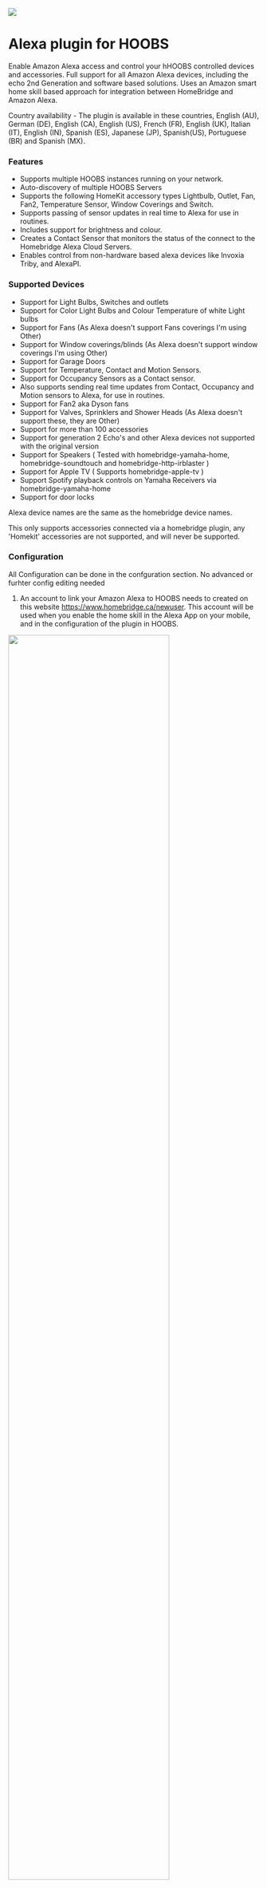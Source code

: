 [comment]: <> (image from hoobs-image repo)

![](https://github.com/hoobs-org/hoobs-images/blob/master/HOOBS_x_alexa.svg)

[comment]: <> (Plugin Title)
# Alexa plugin for HOOBS
Enable Amazon Alexa access and control your hHOOBS controlled devices and accessories. Full support for all Amazon Alexa devices, including the echo 2nd Generation and software based solutions. Uses an Amazon smart home skill based approach for integration between HomeBridge and Amazon Alexa.

Country availability - The plugin is available in these countries, English (AU), German (DE), English (CA), English (US), French (FR), English (UK), Italian (IT), English (IN), Spanish (ES), Japanese (JP), Spanish(US), Portuguese (BR) and Spanish (MX).

[comment]: <> (List of the Main Features, that can be set in config schema)
### Features
- Supports multiple HOOBS instances running on your network.
- Auto-discovery of multiple HOOBS Servers
- Supports the following HomeKit accessory types Lightbulb, Outlet, Fan, Fan2, Temperature Sensor, Window Coverings and Switch.
- Supports passing of sensor updates in real time to Alexa for use in routines.
- Includes support for brightness and colour.
- Creates a Contact Sensor that monitors the status of the connect to the Homebridge Alexa Cloud Servers.
- Enables control from non-hardware based alexa devices like Invoxia Triby, and AlexaPI.

### Supported Devices

- Support for Light Bulbs, Switches and outlets
- Support for Color Light Bulbs and Colour Temperature of white Light bulbs
- Support for Fans (As Alexa doesn't support Fans coverings I'm using Other)
- Support for Window coverings/blinds (As Alexa doesn't support window coverings I'm using Other)
- Support for Garage Doors
- Support for Temperature, Contact and Motion Sensors.
- Support for Occupancy Sensors as a Contact sensor.
- Also supports sending real time updates from Contact, Occupancy and Motion sensors to Alexa, for use in routines.
- Support for Fan2 aka Dyson fans
- Support for Valves, Sprinklers and Shower Heads (As Alexa doesn't support these, they are Other)
- Support for more than 100 accessories
- Support for generation 2 Echo's and other Alexa devices not supported with the original version
- Support for Speakers ( Tested with homebridge-yamaha-home, homebridge-soundtouch and homebridge-http-irblaster )
- Support for Apple TV ( Supports homebridge-apple-tv )
- Support Spotify playback controls on Yamaha Receivers via homebridge-yamaha-home
- Support for door locks

Alexa device names are the same as the homebridge device names.

This only supports accessories connected via a homebridge plugin, any 'Homekit' accessories are not supported, and will never be supported.

[comment]: <> (configuration)
### Configuration
All Configuration can be done in the confguration section. No advanced or furhter config editing needed

1. An account to link your Amazon Alexa to HOOBS needs to created on this website https://www.homebridge.ca/newuser. This account will be used when you enable the home skill in the Alexa App on your mobile, and in the configuration of the plugin in HOOBS.
<img src="https://github.com/hoobs-org/hoobs-images/blob/master/HOOBS_x_alexa_register.png" width="80%">


2. Go to the Alexa Plugin configuration on HOOBS interface.
The login and password nedded in the configuration, are the credentials you created earlier for the https://www.homebridge.ca/ website
<img src="https://github.com/hoobs-org/hoobs-images/blob/master/HOOBS_x_alexa_UI.png" width="80%">

3. In your Amazon Alexa app on your phone, please search for the "Homebridge" skill, and enable the skill. You will need to Enable and link the skill to the account you created earlier on https://www.homebridge.ca/
<img src="https://github.com/hoobs-org/hoobs-images/blob/master/HOOBS_x_alexa_skill.png" width="80%">

4. At this point you are ready to have Alexa discover devices. Once you say Alexa, discover devices, the output will get very verbose for a minute. After discovery is complete you should see a line showing the number of devices returned to Alexa.

**Installation is now complete, good luck and enjoy.**


[comment]: <> (Credit the Pluginauthor and link to npm package)
### Credits
Plugin for Homebridge [homebridge-alexa](https://www.npmjs.com/package/homebridge-alexa)

Copyright © NorthernMan54. All rights reserved.


---


[comment]: <> (image from hoobs-image repo)

![](https://github.com/hoobs-org/hoobs-images/blob/master/HOOBS_x_google.svg)

[comment]: <> (Plugin Title)
# Google Smart Home plugin for HOOBS
[comment]: <> (Short Plugin Description)
Control your supported HOOBS accessories from any Google Home speaker or the Google Home mobile app. 

[comment]: <> (List of the Main Features, that can be set in config schema)
### Features
- Switch
- Outlet
- Light Bulb
    On / Off
    Brightness
    Color (Hue/Saturation)
- Fan (On / Off)
- Fan v2 (On / Off)
- Window
- Window Coverings
- Door
- Garage Door
- Thermostat
- Television (On / Off)
- Lock Mechanism (2FA required)
- Security System (2FA required)

Note: Google Smart Home does not currently support "sensor" devices such as Temperature Sensors, Motion Sensors, Occupancy Sensors etc.

[comment]: <> (configuration)
### Configuration
All Configuration can be done in the confguration section. No advanced or furhter config editing needed

**Configuration in HOOBS**
1. Navigate to the Plugins page in HOOBS and click the Configuration button for the Google Smart Home plugin.
<img src="https://github.com/hoobs-org/hoobs-images/blob/master/HOOBS_x_google_UI.png" width="30%"> 
2. Click the Link Account button.
<img src="https://github.com/hoobs-org/hoobs-images/blob/master/HOOBS_x_google_UI2.png" width="30%">
3. Sign in with your Google or GitHub account.
<img src="https://github.com/hoobs-org/hoobs-images/blob/master/HOOBS_x_google_UI3.png" width="30%">

Your account is now linked. 
You can now continue adding the Homebridge Action using the Google Home mobile app.

**Configuration in Google Home mobile app**

1. From the Google Home app, click the Add button
<img src="https://github.com/hoobs-org/hoobs-images/blob/master/HOOBS_x_google_app.png" width="30%"> 
2. Click on "+ Set Up Device"
<img src="https://github.com/hoobs-org/hoobs-images/blob/master/HOOBS_x_google_app2.png" width="30%"> 
3. Click on "Have nothing already set up?"
<img src="https://github.com/hoobs-org/hoobs-images/blob/master/HOOBS_x_google_app3.png" width="30%"> 
4. Search for Homebride and add the Homebridge Action
<img src="https://github.com/hoobs-org/hoobs-images/blob/master/HOOBS_x_google_app4.png" width="30%"> 
5. Sign in with your Google or GitHub account
<img src="https://github.com/hoobs-org/hoobs-images/blob/master/HOOBS_x_google_app5.png" width="30%">


[comment]: <> (Credit the Pluginauthor and link to npm package)
### Credits
Plugin for Homebridge [homebridge-gsh](https://www.npmjs.com/package/homebridge-gsh)

Copyright © oznu. All rights reserved.



---


[comment]: <> (image from hoobs-image repo)

![](https://github.com/hoobs-org/hoobs-images/blob/master/HOOBS_x_landroid.svg)

[comment]: <> (Plugin Title)
# Worx Landroid Lawnmover plugin for HOOBS
[comment]: <> (Short Plugin Description)
This plugin exposes [Landroid Lawnmovers](https://www.worx.com/landroid-choose-landroid) to HOOBS.
Control your Worx Landroid lawn mowers through the Worx Cloud.

[comment]: <> (List of the Main Features, that can be set in config schema)
### Features
- Start mower
- Return mower to home
- Mowing status (on / off)
- Battery Status
- Error status

The mower will appear as a switch and a contact sensor in HOOBBS.

**On/Off Switch**
The switch shows the current status and allows to control the mower. If the switch is off the mower is either on the home base or on its way to the home base. If it's on the mower is currently mowing. Turn the switch on to start the mowing cycle, turn it off to send the mower back home.

**Contact Sensor**
The contact sensor is used to display issues with the mower (trapped, outside wire etc.), when the contact sensor is "open" there is some issue that prevents the mower from continuing. Fix the issue to control the mower again.

**Battery Status**
You can see the battery status of your lawn mower in the settings of either the switch or contact sensor 

[comment]: <> (List of working Hardware Types and Modelnumbers)
### Working Hardware

- Worx Landroid S WR130E 300 m²
- Worx Landroid M WR141E 500 m²
- Worx Landroid M WR142E 700 m²
- Worx Landroid M WR143E 1.000 m²
- Worx Landroid L WR153E 1.500 m²
- Worx Landroid L WR155E 2.000 m²

<img src="https://github.com/hoobs-org/hoobs-images/blob/master/HOOBS_x_landroid_products.png" width="15%"> <img src="https://github.com/hoobs-org/hoobs-images/blob/master/HOOBS_x_landroid_products2.png" width="15%"> <img src="https://github.com/hoobs-org/hoobs-images/blob/master/HOOBS_x_landroid_products3.png" width="15%"> <img src="https://github.com/hoobs-org/hoobs-images/blob/master/HOOBS_x_landroid_products4.png" width="15%"> <img src="https://github.com/hoobs-org/hoobs-images/blob/master/HOOBS_x_landroid_products5.png" width="15%">

[comment]: <> (configuration)
### Configuration
All Configuration can be done in the confguration section. No advanced or furhter config editing needed

- Fill in Email and Password from your Worx App account data
- Fill in your Lawnmowers name into "devname", do not use spaces in the name..

Configured Mowers
```
[
{
"name": "My Landroid",
"dev_name": "S"
}
]
```

[comment]: <> (Credit the Pluginauthor and link to npm package)
### Credits
Plugin for Homebridge [homebridge-landroid](https://www.npmjs.com/package/homebridge-landroid)

Copyright © normen. All rights reserved.


---

[comment]: <> (image from hoobs-image repo)

![](https://github.com/hoobs-org/hoobs-images/blob/master/HOOBS_x_sonos.svg)

[comment]: <> (Plugin Title)
# Sonos Zoneplayer plugin for HOOBS
[comment]: <> (Short Plugin Description)
This plugin exposes [Sonos](http://www.sonos.com) ZonePlayers to HOOBS.

[comment]: <> (List of the Main Features, that can be set in config schema)
### Features
- Automatic discovery of Sonos zones, taking into account stereo pairs and home theatre setup;
- Support for Sonos groups, created through the Sonos app;
- Control of play/pause, sleep timer, next/previous track, volume, and mute per Sonos group;
- Control of input selection per group, from Sonos favourites and local sources, like LineIn, Airplay;
- Optional control of volume, mute, balance, bass, treble, loudness, night sound, and speech enhancement per Sonos zone;
- Optional control for Sonos zones leaving Sonos groups, and for Sonos zones creating/joining one Sonos group;
- Optional control to enable/disable Sonos alarms;
- Real-time monitoring of state per Sonos group and, optionally, per Sonos zone.
- Optional control for the status LED and child lock per ZonePlayer.

[comment]: <> (List of working Hardware Types and Modelnumbers)
### Working Hardware

- SONOS Play:1
- SONOS One
- SONOS One SL
- SONOS Play:5
- SONOS Sub
- SONOS Beam
- SONOS Playbar
- SONOS Playbase
- SONOS Port
- SONOS Amp

<img src="https://github.com/hoobs-org/hoobs-images/blob/master/HOOBS_x_sonos_products.png" width="250"> <img src="https://github.com/hoobs-org/hoobs-images/blob/master/HOOBS_x_sonos_products2.png" width="250"> <img src="https://github.com/hoobs-org/hoobs-images/blob/master/HOOBS_x_sonos_products3.png" width="250">

[comment]: <> (configuration)
### Configuration
All Configuration can be done in the confguration section. No advanced or furhter config editing needed

[comment]: <> (Credit the Pluginauthor and link to npm package)
### Credits
Plugin for Homebridge [homebridge-sonos-zp](https://www.npmjs.com/package/homebridge-zp)

Copyright © 2016-2020 Erik Baauw. All rights reserved.

---

[comment]: <> (image from hoobs-image repo)




![](https://github.com/hoobs-org/hoobs-images/blob/master/HOOBS_x_shelly.svg)




[comment]: <> (Plugin Title)
# Shelly plugin for HOOBS
[comment]: <> (Short Plugin Description)
This plugin exposes [Shelly](http://www.shelly.cloud) Devices to HOOBS.




[comment]: <> (List of the Main Features, that can be set in config schema)
### Features
Your Shelly devices will then be automatically discovered, as long as they are on the same network and subnet as the device running homebridge.



[comment]: <> (List of working Hardware Types and Modelnumbers)
### Working Hardware

Currently the following devices are supported:

- Shelly 1
- Shelly 1PM
- Shelly 2 *1
- Shelly 2.5 *1
- Shelly 4Pro
- Shelly Bulb *2
- Shelly Dimmer
- Shelly Door/Window
- Shelly EM
- Shelly Flood
- Shelly HD
- Shelly H&T
- Shelly Plug
- Shelly Plug S
- Shelly RGBW2
- Shelly Sense

*1 To use Shelly 2 or Shelly 2.5 in roller shutter mode the device must have been calibrated and be running firmware version 1.4.9 or later.
*2 Requires firmware version 1.5.1 or later.




<img src="https://github.com/hoobs-org/hoobs-images/blob/master/HOOBS_x_shelly_products.jpg">



[comment]: <> (configuration)
### Configuration
All Configuration can be done in the confguration section.

**Administration interface**
By default, this plugin will launch an HTTP server on port 8181 to serve an administration interface. 
You can disable this by setting "admin"."enabled" to false. 
You can also change the port number using "admin"."port"

**Device specific configurations**
Configurations for specific Shelly devices can be set using the "devices" array. Each object in the array must contain an "id" property with the ID of the Shelly device that you want to target. IDs are always made up of 6 hexadecimal characters and can be found in the Shelly Cloud app or the web interface of a device, under Settings -> Device info -> Device ID.

**General configurations**
"exclude" - set to true to exclude the device from Homebridge.
"username" and "password" - set these if you have restricted the web interface of the device with 
a username and password. This will override the global "username" and "password" options.
"name" - sets a custom name for the device.

**Shelly switch configurations**
Applies to Shelly 1, 1PM, 2 and 2.5 in relay mode, 4Pro, EM, Plug and Plug S.

"type" - sets the type of accessory the device is identified as. 
Available types are "contactSensor", "motionSensor", "occupancySensor", "outlet", 
"switch" (default) and "valve".

**Shelly 2.5 configurations**
"type" - in roller mode, the device can be identified as either "door", "garageDoorOpener", 
"window" or "windowCovering" (default).

**Shelly RGBW2 configurations**
"colorMode" - set to "rgbw" (default) to have HomeKit control all four channels of the device (R, G, B, and W), 
or to "rgb" to omit the W channel.

**Advanced config example**
Devices:
```
[
{ "id": "74B5A3", "exclude": true },
{ "id": "6A78BB", "colorMode": "rgb" },
{ "id": "1D56AF", "type": "outlet" }
]
```


[comment]: <> (Credit the Pluginauthor and link to npm package)
### Credits
Plugin for Homebridge [homebridge-shelly](https://www.npmjs.com/package/homebridge-shelly)

Copyright © Alexrd. All rights reserved.
